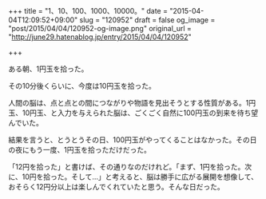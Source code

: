 +++
title = "1、10、100、1000、10000。"
date = "2015-04-04T12:09:52+09:00"
slug = "120952"
draft = false
og_image = "post/2015/04/04/120952-og-image.png"
original_url = "http://june29.hatenablog.jp/entry/2015/04/04/120952"

+++

<p>ある朝、1円玉を拾った。</p>
<p>その10分後くらいに、今度は10円玉を拾った。</p>
<p>人間の脳は、点と点との間につながりや物語を見出そうとする性質がある。1円玉、10円玉、と入力を与えられた脳は、ごくごく自然に100円玉の到来を待ち望んでいた。</p>
<p>結果を言うと、とうとうその日、100円玉がやってくることはなかった。その日の夜にもう一度、1円玉を拾っただけだった。</p>
<p>「12円を拾った」と書けば、その通りなのだけれど。「まず、1円を拾った。次に、10円を拾った。そして…」と考えると、脳は勝手に広がる展開を想像して、おそらく12円分以上は楽しんでくれていたと思う。そんな日だった。</p>